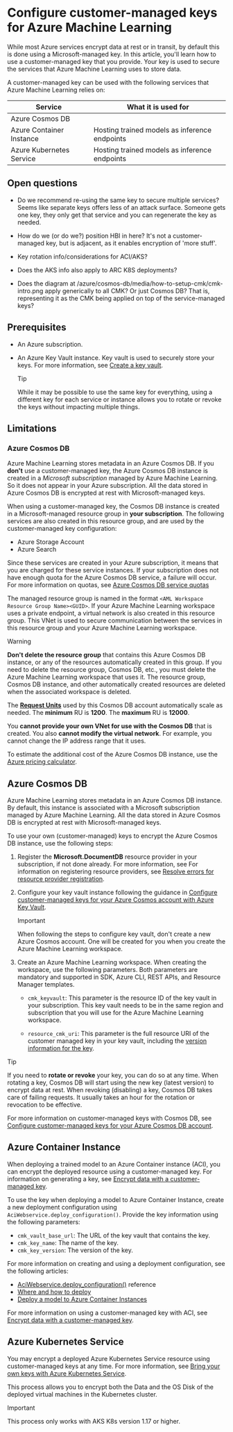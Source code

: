 

# Configure customer-managed keys for Azure Machine Learning

While most Azure services encrypt data at rest or in transit, by default this is done using a Microsoft-managed key. In this article, you'll learn how to use a customer-managed key that you provide. Your key is used to secure the services that Azure Machine Learning uses to store data.

A customer-managed key can be used with the following services that Azure Machine Learning relies on:

| Service | What it is used for |
| ----- | ----- |
| Azure Cosmos DB |
| Azure Container Instance | Hosting trained models as inference endpoints |
| Azure Kubernetes Service | Hosting trained models as inference endpoints |

## Open questions

* Do we recommend re-using the same key to secure multiple services? Seems like separate keys offers less of an attack surface. Someone gets one key, they only get that service and you can regenerate the key as needed.

* How do we (or do we?) position HBI in here? It's not a customer-managed key, but is adjacent, as it enables encryption of 'more stuff'.

* Key rotation info/considerations for ACI/AKS?

* Does the AKS info also apply to ARC K8S deployments?

* Does the diagram at /azure/cosmos-db/media/how-to-setup-cmk/cmk-intro.png apply generically to all CMK? Or just Cosmos DB? That is, representing it as the CMK being applied on top of the service-managed keys?

## Prerequisites

* An Azure subscription.
* An Azure Key Vault instance. Key vault is used to securely store your keys. For more information, see [Create a key vault](/azure/key-vault/general/quick-create-portal).

    > [!TIP]
    > While it may be possible to use the same key for everything, using a different key for each service or instance allows you to rotate or revoke the keys without impacting multiple things.

## Limitations

### Azure Cosmos DB

Azure Machine Learning stores metadata in an Azure Cosmos DB. If you __don't__ use a customer-managed key, the Azure Cosmos DB instance is created in a _Microsoft subscription_ managed by Azure Machine Learning. So it does not appear in your Azure subscription. All the data stored in Azure Cosmos DB is encrypted at rest with Microsoft-managed keys.

When using a customer-managed key, the Cosmos DB instance is created in a Microsoft-managed resource group in __your subscription__. The following services are also created in this resource group, and are used by the customer-managed key configuration:

* Azure Storage Account
* Azure Search

Since these services are created in your Azure subscription, it means that you are charged for these service instances. If your subscription does not have enough quota for the Azure Cosmos DB service, a failure will occur. For more information on quotas, see [Azure Cosmos DB service quotas](../articles/cosmos-db/concepts-limits.md)

The managed resource group is named in the format `<AML Workspace Resource Group Name><GUID>`. If your Azure Machine Learning workspace uses a private endpoint, a virtual network is also created in this resource group. This VNet is used to secure communication between the services in this resource group and your Azure Machine Learning workspace.

> [!WARNING]
> __Don't delete the resource group__ that contains this Azure Cosmos DB instance, or any of the resources automatically created in this group. If you need to delete the resource group, Cosmos DB, etc., you must delete the Azure Machine Learning workspace that uses it. The resource group, Cosmos DB instance, and other automatically created resources are deleted when the associated workspace is deleted.

The  [__Request Units__](../articles/cosmos-db/request-units.md) used by this Cosmos DB account automatically scale as needed. The __minimum__ RU is __1200__. The __maximum__ RU is __12000__.

You __cannot provide your own VNet for use with the Cosmos DB__ that is created. You also __cannot modify the virtual network__. For example, you cannot change the IP address range that it uses.

To estimate the additional cost of the Azure Cosmos DB instance, use the [Azure pricing calculator](https://azure.microsoft.com/pricing/calculator/).

## Azure Cosmos DB

Azure Machine Learning stores metadata in an Azure Cosmos DB instance. By default, this instance is associated with a Microsoft subscription managed by Azure Machine Learning. All the data stored in Azure Cosmos DB is encrypted at rest with Microsoft-managed keys.

To use your own (customer-managed) keys to encrypt the Azure Cosmos DB instance, use the following steps:

1. Register the __Microsoft.DocumentDB__ resource provider in your subscription, if not done already. For more information, see For information on registering resource providers, see [Resolve errors for resource provider registration](../articles/azure-resource-manager/templates/error-register-resource-provider.md).

1. Configure your key vault instance following the guidance in [Configure customer-managed keys for your Azure Cosmos account with Azure Key Vault](/azure/cosmos-db/how-to-setup-cmk).

    > [!IMPORTANT]
    > When following the steps to configure key vault, don't create a new Azure Cosmos account. One will be created for you when you create the Azure Machine Learning workspace.

1. Create an Azure Machine Learning workspace. When creating the workspace, use the following parameters. Both parameters are mandatory and supported in SDK, Azure CLI, REST APIs, and Resource Manager templates.

    * `cmk_keyvault`: This parameter is the resource ID of the key vault in your subscription. This key vault needs to be in the same region and subscription that you will use for the Azure Machine Learning workspace. 

    * `resource_cmk_uri`: This parameter is the full resource URI of the customer managed key in your key vault, including the [version information for the key](../key-vault/general/about-keys-secrets-certificates.md#objects-identifiers-and-versioning). 

> [!TIP]
> If you need to __rotate or revoke__ your key, you can do so at any time. When rotating a key, Cosmos DB will start using the new key (latest version) to encrypt data at rest. When revoking (disabling) a key, Cosmos DB takes care of failing requests. It usually takes an hour for the rotation or revocation to be effective.

For more information on customer-managed keys with Cosmos DB, see [Configure customer-managed keys for your Azure Cosmos DB account](../cosmos-db/how-to-setup-cmk.md).

## Azure Container Instance

When deploying a trained model to an Azure Container instance (ACI), you can encrypt the deployed resource using a customer-managed key. For information on generating a key, see [Encrypt data with a customer-managed key](../container-instances/container-instances-encrypt-data.md#generate-a-new-key).

To use the key when deploying a model to Azure Container Instance, create a new deployment configuration using `AciWebservice.deploy_configuration()`. Provide the key information using the following parameters:

* `cmk_vault_base_url`: The URL of the key vault that contains the key.
* `cmk_key_name`: The name of the key.
* `cmk_key_version`: The version of the key.

For more information on creating and using a deployment configuration, see the following articles:

* [AciWebservice.deploy_configuration()](/python/api/azureml-core/azureml.core.webservice.aci.aciwebservice#deploy-configuration-cpu-cores-none--memory-gb-none--tags-none--properties-none--description-none--location-none--auth-enabled-none--ssl-enabled-none--enable-app-insights-none--ssl-cert-pem-file-none--ssl-key-pem-file-none--ssl-cname-none--dns-name-label-none--primary-key-none--secondary-key-none--collect-model-data-none--cmk-vault-base-url-none--cmk-key-name-none--cmk-key-version-none-) reference
* [Where and how to deploy](how-to-deploy-and-where.md)
* [Deploy a model to Azure Container Instances](how-to-deploy-azure-container-instance.md)

For more information on using a customer-managed key with ACI, see [Encrypt data with a customer-managed key](../container-instances/container-instances-encrypt-data.md#encrypt-data-with-a-customer-managed-key).

## Azure Kubernetes Service

You may encrypt a deployed Azure Kubernetes Service resource using customer-managed keys at any time. For more information, see [Bring your own keys with Azure Kubernetes Service](../aks/azure-disk-customer-managed-keys.md). 

This process allows you to encrypt both the Data and the OS Disk of the deployed virtual machines in the Kubernetes cluster.

> [!IMPORTANT]
> This process only works with AKS K8s version 1.17 or higher.